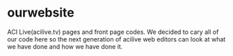 # ourwebsite 
ACI Live(acilive.tv) pages and front page codes. We decided to cary all of our code 
here so the next  generation of acilive web editors can look at what we have done and how we have done it.

